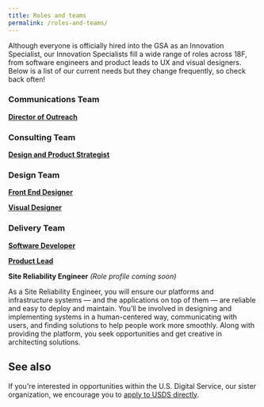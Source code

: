```yaml
---
title: Roles and teams
permalink: /roles-and-teams/
---
```

Although everyone is officially hired into the GSA as an Innovation Specialist, our Innovation Specialists fill a wide range of roles across 18F, from software engineers and product leads to UX and visual designers. Below is a list of our current needs but they change frequently, so check back often!

### Communications Team
[**Director of Outreach**](https://pages.18f.gov/joining-18f/roles-and-teams/positions/director-of-outreach/)

### Consulting Team
[**Design and Product Strategist**](https://pages.18f.gov/joining-18f/roles-and-teams/positions/design-and-product-strategist/)

### Design Team

[**Front End Designer**](https://pages.18f.gov/joining-18f/roles-and-teams/positions/front-end-designer/)

[**Visual Designer**](https://pages.18f.gov/joining-18f/roles-and-teams/positions/visual-designer/)

### Delivery Team

[**Software Developer**](https://pages.18f.gov/joining-18f/roles-and-teams/positions/software-developer/)

[**Product Lead**](https://pages.18f.gov/joining-18f/roles-and-teams/positions/product-lead/)

**Site Reliability Engineer** *(Role profile coming soon)*

As a Site Reliability Engineer, you will ensure our platforms and infrastructure systems &mdash; and the applications on top of them &mdash;  are reliable and easy to deploy and maintain. You’ll be involved in designing and implementing systems in a human-centered way, communicating with users, and finding solutions to help people work more smoothly. Along with providing the platform, you seek opportunities and get creative in  architecting solutions.


## See also
If you're interested in opportunities within the U.S. Digital Service, our sister organization, we encourage you to [apply to USDS directly](https://www.whitehouse.gov/digital/united-states-digital-service).
